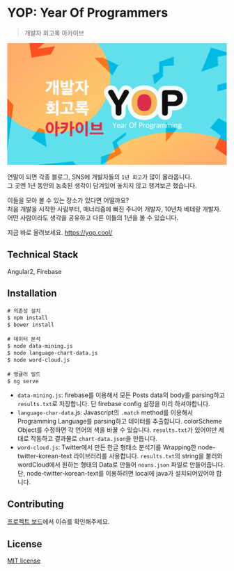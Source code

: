 # YOP: Year Of Programmers
> 개발자 회고록 아카이브

![](./src/assets/img/share.png) </br>

연말이 되면 각종 블로그, SNS에 개발자들의 `1년 회고`가 많이 올라옵니다.</br>
그 곳엔 1년 동안의 농축된 생각이 담겨있어 놓치지 않고 챙겨보곤 했습니다.</br>

이들을 모아 볼 수 있는 장소가 있다면 어떨까요?</br>
처음 개발을 시작한 사람부터, 매너리즘에 빠진 주니어 개발자, 10년차 베테랑 개발자.</br>
어떤 사람이라도 생각을 공유하고 다른 이들의 1년을 볼 수 있습니다.</br>

지금 바로 올려보세요.
https://yop.cool/


## Technical Stack
Angular2, Firebase


## Installation

```shell
# 의존성 설치
$ npm install
$ bower install

# 데이터 분석
$ node data-mining.js
$ node language-chart-data.js
$ node word-cloud.js

# 앵귤러 빌드
$ ng serve
```
- `data-mining.js`: firebase를 이용해서 모든 Posts data의 body를 parsing하고 `results.txt`로 저장합니다.
단 firebase config 설정을 미리 하셔야합니다.
- `language-char-data`.js: Javascript의 `.match` method를 이용해서 Programming Language를 parsing하고 데이터를 추출합니다. colorScheme Object를 수정하면 각 언어의 색을 바꿀 수 있습니다. `results.txt`가 있어야만 제대로 작동하고 결과물로 `chart-data.json`을 만듭니다.
- `word-cloud.js`: Twitter에서 만든 한글 형태소 분석기를 Wrapping한 node-twitter-korean-text 라이브러리를 사용합니다. `results.txt`의 string을 불러와 wordCloud에서 원하는 형태의 Data로 만들어 `nouns.json` 파일로 만들어줍니다. 단, node-twitter-korean-text를 이용하려면 local에 java가 설치되어있어야 합니다.


## Contributing
[프로젝트 보드](https://github.com/9XDM/YOP/projects/)에서 이슈를 확인해주세요.


## License
[MIT license](https://opensource.org/licenses/MIT)
